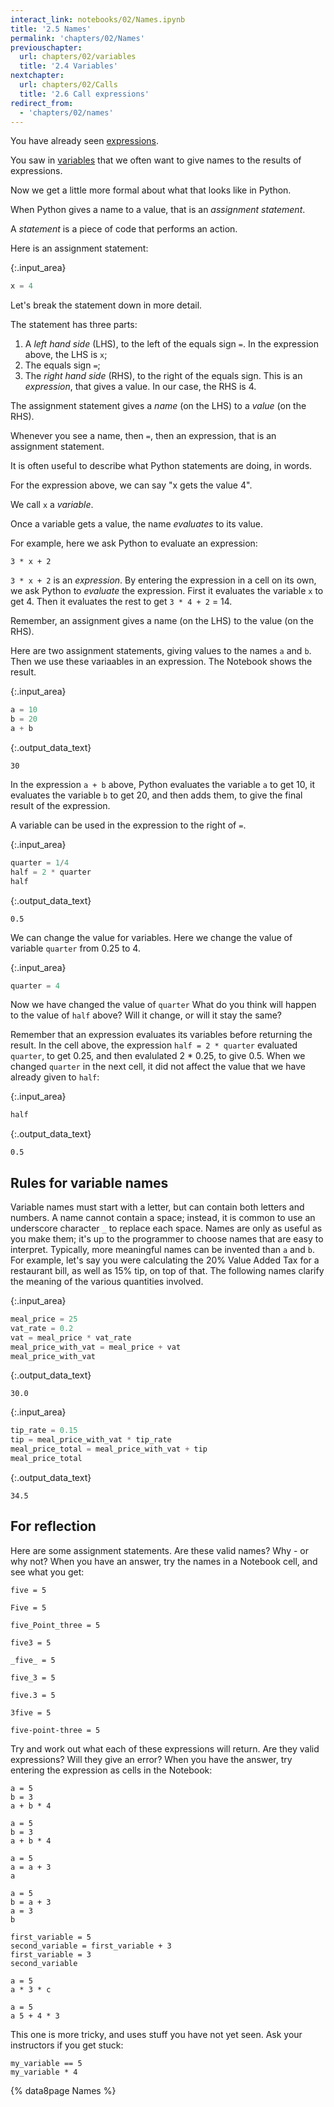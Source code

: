 ```yaml
---
interact_link: notebooks/02/Names.ipynb
title: '2.5 Names'
permalink: 'chapters/02/Names'
previouschapter:
  url: chapters/02/variables
  title: '2.4 Variables'
nextchapter:
  url: chapters/02/Calls
  title: '2.6 Call expressions'
redirect_from:
  - 'chapters/02/names'
---
```


You have already seen [expressions](Expressions).

You saw in [variables](variables) that we often want to give names to the
results of expressions.

Now we get a little more formal about what that looks like in Python.

When Python gives a name to a value, that is an *assignment statement*.

A *statement* is a piece of code that performs an action.

Here is an assignment statement:



{:.input_area}
```python
x = 4
```


Let's break the statement down in more detail.

The statement has three parts:

1. A *left hand side* (LHS), to the left of the equals sign `=`.  In the
   expression above, the LHS is `x`;
2. The equals sign `=`;
3. The *right hand side* (RHS), to the right of the equals sign.  This is an
   *expression*, that gives a value.  In our case, the RHS is 4.

The assignment statement gives a *name* (on the LHS) to a *value* (on the
RHS).

Whenever you see a name, then `=`, then an expression, that is an assignment
statement.

It is often useful to describe what Python statements are doing, in words.

For the expression above, we can say "x gets the value 4".

We call `x` a *variable*.

Once a variable gets a value, the name *evaluates* to its value.

For example, here we ask Python to evaluate an expression:

```
3 * x + 2
```

`3 * x + 2` is an *expression*.  By entering the expression in a cell on its
own, we ask Python to *evaluate* the expression.  First it evaluates the
variable `x` to get 4.  Then it evaluates the rest to get `3 * 4 + 2` = 14.

Remember, an assignment gives a name (on the LHS) to the value (on the RHS).

Here are two assignment statements, giving values to the names `a` and `b`.
Then we use these variaables in an expression.  The Notebook shows the result.



{:.input_area}
```python
a = 10
b = 20
a + b
```





{:.output_data_text}
```
30
```



In the expression `a + b` above, Python evaluates the variable `a` to get 10,
it evaluates the variable `b` to get 20, and then adds them, to give the final
result of the expression.

A variable can be used in the expression to the right of `=`.



{:.input_area}
```python
quarter = 1/4
half = 2 * quarter
half
```





{:.output_data_text}
```
0.5
```



We can change the value for variables.  Here we change the value of variable
`quarter` from 0.25 to 4.



{:.input_area}
```python
quarter = 4
```


Now we have changed the value of `quarter` What do you think will happen to
the value of `half` above?  Will it change, or will it stay the same?

Remember that an expression evaluates its variables before returning the
result.  In the cell above, the expression `half = 2 * quarter` evaluated
`quarter`, to get 0.25, and then evalulated 2 * 0.25, to give 0.5.  When we
changed `quarter` in the next cell, it did not affect the value that we have
already given to `half`:



{:.input_area}
```python
half
```





{:.output_data_text}
```
0.5
```



## Rules for variable names

Variable names must start with a letter, but can contain both letters and
numbers. A name cannot contain a space; instead, it is common to use an
underscore character `_` to replace each space. Names are only as useful as
you make them; it's up to the programmer to choose names that are easy to
interpret.  Typically, more meaningful names can be invented than `a` and `b`.
For example, let's say you were calculating the 20% Value Added Tax for a
restaurant bill, as well as 15% tip, on top of that.  The following names
clarify the meaning of the various quantities involved.



{:.input_area}
```python
meal_price = 25
vat_rate = 0.2
vat = meal_price * vat_rate
meal_price_with_vat = meal_price + vat
meal_price_with_vat
```





{:.output_data_text}
```
30.0
```





{:.input_area}
```python
tip_rate = 0.15
tip = meal_price_with_vat * tip_rate
meal_price_total = meal_price_with_vat + tip
meal_price_total
```





{:.output_data_text}
```
34.5
```



## For reflection

Here are some assignment statements. Are these valid names?  Why - or why not?
When you have an answer, try the names in a Notebook cell, and see what you
get:

```
five = 5
```

```
Five = 5
```

```
five_Point_three = 5
```

```
five3 = 5
```

```
_five_ = 5
```

```
five_3 = 5
```

```
five.3 = 5
```

```
3five = 5
```

```
five-point-three = 5
```

Try and work out what each of these expressions will return.  Are they valid
expressions?  Will they give an error?  When you have the answer, try entering
the expression as cells in the Notebook:

```
a = 5
b = 3
a + b * 4
```

```
a = 5
b = 3
a + b * 4
```

```
a = 5
a = a + 3
a
```

```
a = 5
b = a + 3
a = 3
b
```

```
first_variable = 5
second_variable = first_variable + 3
first_variable = 3
second_variable
```

```
a = 5
a * 3 * c
```

```
a = 5
a 5 + 4 * 3
```

This one is more tricky, and uses stuff you have not yet seen.  Ask your
instructors if you get stuck:

```
my_variable == 5
my_variable * 4
```

{% data8page Names %}
